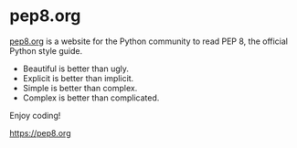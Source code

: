 # pep8.org

[pep8.org](https://pep8.org/) is a website for the Python community to read PEP 8, the official Python style guide.

- Beautiful is better than ugly.
- Explicit is better than implicit.
- Simple is better than complex.
- Complex is better than complicated.

Enjoy coding!

https://pep8.org
